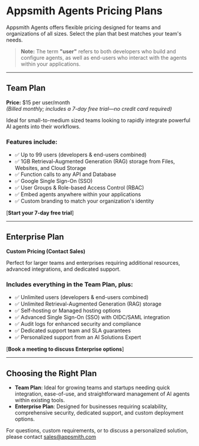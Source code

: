 # Appsmith Agents Pricing Plans

Appsmith Agents offers flexible pricing designed for teams and organizations of all sizes. Select the plan that best matches your team's needs.

> **Note:** The term **"user"** refers to both developers who build and configure agents, as well as end-users who interact with the agents within your applications.

---

## Team Plan

**Price:** $15 per user/month  
*(Billed monthly; includes a 7-day free trial—no credit card required)*

Ideal for small-to-medium sized teams looking to rapidly integrate powerful AI agents into their workflows.

### Features include:
- ✅ Up to 99 users (developers & end-users combined)
- ✅ 1GB Retrieval-Augmented Generation (RAG) storage from Files, Websites, and Cloud Storage
- ✅ Function calls to any API and Database
- ✅ Google Single Sign-On (SSO)
- ✅ User Groups & Role-based Access Control (RBAC)
- ✅ Embed agents anywhere within your applications
- ✅ Custom branding to match your organization's identity

[**Start your 7-day free trial**]

---

## Enterprise Plan

**Custom Pricing (Contact Sales)**

Perfect for larger teams and enterprises requiring additional resources, advanced integrations, and dedicated support.

### Includes everything in the Team Plan, plus:
- ✅ Unlimited users (developers & end-users combined)
- ✅ Unlimited Retrieval-Augmented Generation (RAG) storage
- ✅ Self-hosting or Managed hosting options
- ✅ Advanced Single Sign-On (SSO) with OIDC/SAML integration
- ✅ Audit logs for enhanced security and compliance
- ✅ Dedicated support team and SLA guarantees
- ✅ Personalized support from an AI Solutions Expert

[**Book a meeting to discuss Enterprise options**]

---

## Choosing the Right Plan

- **Team Plan**: Ideal for growing teams and startups needing quick integration, ease-of-use, and straightforward management of AI agents within existing tools.
- **Enterprise Plan**: Designed for businesses requiring scalability, comprehensive security, dedicated support, and custom deployment options.

For questions, custom requirements, or to discuss a personalized solution, please contact sales@appsmith.com